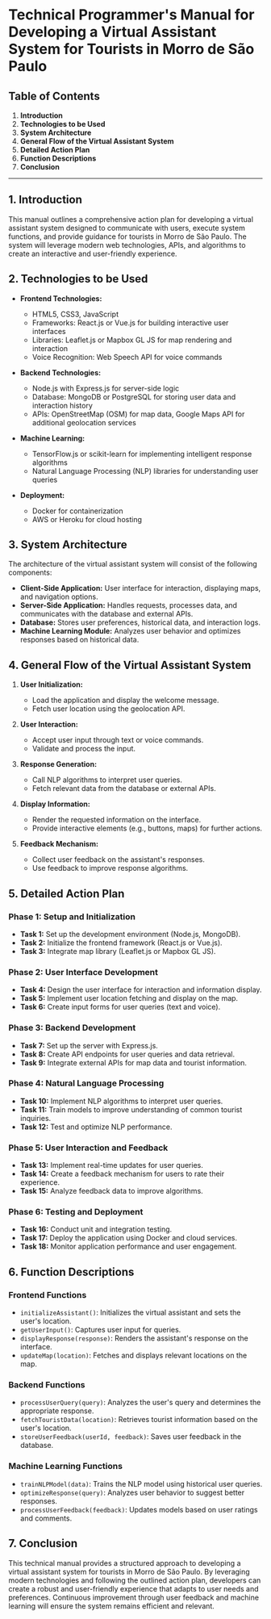# Technical Programmer's Manual for Developing a Virtual Assistant System for Tourists in Morro de São Paulo

## Table of Contents
1. **Introduction**
2. **Technologies to be Used**
3. **System Architecture**
4. **General Flow of the Virtual Assistant System**
5. **Detailed Action Plan**
6. **Function Descriptions**
7. **Conclusion**

---

## 1. Introduction
This manual outlines a comprehensive action plan for developing a virtual assistant system designed to communicate with users, execute system functions, and provide guidance for tourists in Morro de São Paulo. The system will leverage modern web technologies, APIs, and algorithms to create an interactive and user-friendly experience.

## 2. Technologies to be Used
- **Frontend Technologies:**
  - HTML5, CSS3, JavaScript
  - Frameworks: React.js or Vue.js for building interactive user interfaces
  - Libraries: Leaflet.js or Mapbox GL JS for map rendering and interaction
  - Voice Recognition: Web Speech API for voice commands

- **Backend Technologies:**
  - Node.js with Express.js for server-side logic
  - Database: MongoDB or PostgreSQL for storing user data and interaction history
  - APIs: OpenStreetMap (OSM) for map data, Google Maps API for additional geolocation services

- **Machine Learning:**
  - TensorFlow.js or scikit-learn for implementing intelligent response algorithms
  - Natural Language Processing (NLP) libraries for understanding user queries

- **Deployment:**
  - Docker for containerization
  - AWS or Heroku for cloud hosting

## 3. System Architecture
The architecture of the virtual assistant system will consist of the following components:
- **Client-Side Application:** User interface for interaction, displaying maps, and navigation options.
- **Server-Side Application:** Handles requests, processes data, and communicates with the database and external APIs.
- **Database:** Stores user preferences, historical data, and interaction logs.
- **Machine Learning Module:** Analyzes user behavior and optimizes responses based on historical data.

## 4. General Flow of the Virtual Assistant System
1. **User Initialization:**
   - Load the application and display the welcome message.
   - Fetch user location using the geolocation API.

2. **User Interaction:**
   - Accept user input through text or voice commands.
   - Validate and process the input.

3. **Response Generation:**
   - Call NLP algorithms to interpret user queries.
   - Fetch relevant data from the database or external APIs.

4. **Display Information:**
   - Render the requested information on the interface.
   - Provide interactive elements (e.g., buttons, maps) for further actions.

5. **Feedback Mechanism:**
   - Collect user feedback on the assistant's responses.
   - Use feedback to improve response algorithms.

## 5. Detailed Action Plan
### Phase 1: Setup and Initialization
- **Task 1:** Set up the development environment (Node.js, MongoDB).
- **Task 2:** Initialize the frontend framework (React.js or Vue.js).
- **Task 3:** Integrate map library (Leaflet.js or Mapbox GL JS).

### Phase 2: User Interface Development
- **Task 4:** Design the user interface for interaction and information display.
- **Task 5:** Implement user location fetching and display on the map.
- **Task 6:** Create input forms for user queries (text and voice).

### Phase 3: Backend Development
- **Task 7:** Set up the server with Express.js.
- **Task 8:** Create API endpoints for user queries and data retrieval.
- **Task 9:** Integrate external APIs for map data and tourist information.

### Phase 4: Natural Language Processing
- **Task 10:** Implement NLP algorithms to interpret user queries.
- **Task 11:** Train models to improve understanding of common tourist inquiries.
- **Task 12:** Test and optimize NLP performance.

### Phase 5: User Interaction and Feedback
- **Task 13:** Implement real-time updates for user queries.
- **Task 14:** Create a feedback mechanism for users to rate their experience.
- **Task 15:** Analyze feedback data to improve algorithms.

### Phase 6: Testing and Deployment
- **Task 16:** Conduct unit and integration testing.
- **Task 17:** Deploy the application using Docker and cloud services.
- **Task 18:** Monitor application performance and user engagement.

## 6. Function Descriptions
### Frontend Functions
- `initializeAssistant()`: Initializes the virtual assistant and sets the user's location.
- `getUserInput()`: Captures user input for queries.
- `displayResponse(response)`: Renders the assistant's response on the interface.
- `updateMap(location)`: Fetches and displays relevant locations on the map.

### Backend Functions
- `processUserQuery(query)`: Analyzes the user's query and determines the appropriate response.
- `fetchTouristData(location)`: Retrieves tourist information based on the user's location.
- `storeUserFeedback(userId, feedback)`: Saves user feedback in the database.

### Machine Learning Functions
- `trainNLPModel(data)`: Trains the NLP model using historical user queries.
- `optimizeResponse(query)`: Analyzes user behavior to suggest better responses.
- `processUserFeedback(feedback)`: Updates models based on user ratings and comments.

## 7. Conclusion
This technical manual provides a structured approach to developing a virtual assistant system for tourists in Morro de São Paulo. By leveraging modern technologies and following the outlined action plan, developers can create a robust and user-friendly experience that adapts to user needs and preferences. Continuous improvement through user feedback and machine learning will ensure the system remains efficient and relevant.